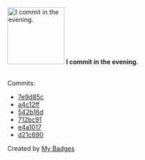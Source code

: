 <img src="https://my-badges.github.io/my-badges/evening-commits.png" alt="I commit in the evening." title="I commit in the evening." width="128">
<strong>I commit in the evening.</strong>
<br><br>

Commits:

- <a href="https://github.com/paideia1200bce/RuralMind/commit/7e9d85c2d10f42be7aeebc61b73707c376380e73">7e9d85c</a>
- <a href="https://github.com/TubHiger/sbhack/commit/a4c12ffda16e3af3bac0c7e5917176bf9bca79bd">a4c12ff</a>
- <a href="https://github.com/TubHiger/sbhack/commit/542b16d538dae5073e25701448f499de8a315067">542b16d</a>
- <a href="https://github.com/paideia1200bce/AmbrosiaGarden/commit/712bc917cf0515ff1876ceb64b8034cc35976e68">712bc91</a>
- <a href="https://github.com/paideia1200bce/AmbrosiaGarden/commit/e4a10170d078284214e40fb0e87ba7e004be552c">e4a1017</a>
- <a href="https://github.com/paideia1200bce/AmbrosiaGarden/commit/d21c690116c0a211a5ec31d342ad9f5239af8c97">d21c690</a>


Created by <a href="https://github.com/my-badges/my-badges">My Badges</a>